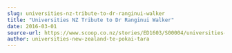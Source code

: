 ```yaml
---
slug: universities-nz-tribute-to-dr-ranginui-walker
title: "Universities NZ Tribute to Dr Ranginui Walker"
date: 2016-03-01
source-url: https://www.scoop.co.nz/stories/ED1603/S00004/universities-nz-tribute-to-dr-ranginui-walker.htm
author: universities-new-zealand-te-pokai-tara
---
```

